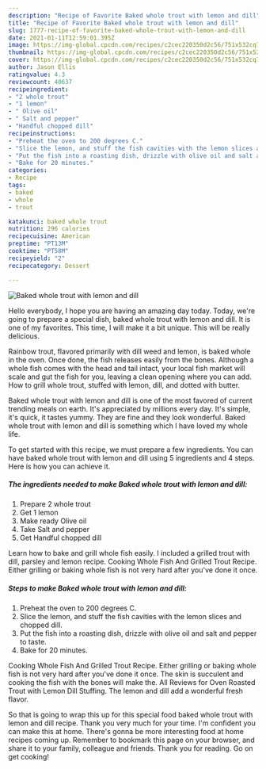 ```yaml
---
description: "Recipe of Favorite Baked whole trout with lemon and dill"
title: "Recipe of Favorite Baked whole trout with lemon and dill"
slug: 1777-recipe-of-favorite-baked-whole-trout-with-lemon-and-dill
date: 2021-01-11T12:59:01.395Z
image: https://img-global.cpcdn.com/recipes/c2cec220350d2c56/751x532cq70/baked-whole-trout-with-lemon-and-dill-recipe-main-photo.jpg
thumbnail: https://img-global.cpcdn.com/recipes/c2cec220350d2c56/751x532cq70/baked-whole-trout-with-lemon-and-dill-recipe-main-photo.jpg
cover: https://img-global.cpcdn.com/recipes/c2cec220350d2c56/751x532cq70/baked-whole-trout-with-lemon-and-dill-recipe-main-photo.jpg
author: Jason Ellis
ratingvalue: 4.3
reviewcount: 40637
recipeingredient:
- "2 whole trout"
- "1 lemon"
- " Olive oil"
- " Salt and pepper"
- "Handful chopped dill"
recipeinstructions:
- "Preheat the oven to 200 degrees C."
- "Slice the lemon, and stuff the fish cavities with the lemon slices and chopped dill."
- "Put the fish into a roasting dish, drizzle with olive oil and salt and pepper to taste."
- "Bake for 20 minutes."
categories:
- Recipe
tags:
- baked
- whole
- trout

katakunci: baked whole trout 
nutrition: 296 calories
recipecuisine: American
preptime: "PT13M"
cooktime: "PT58M"
recipeyield: "2"
recipecategory: Dessert

---
```



![Baked whole trout with lemon and dill](https://img-global.cpcdn.com/recipes/c2cec220350d2c56/751x532cq70/baked-whole-trout-with-lemon-and-dill-recipe-main-photo.jpg)

Hello everybody, I hope you are having an amazing day today. Today, we're going to prepare a special dish, baked whole trout with lemon and dill. It is one of my favorites. This time, I will make it a bit unique. This will be really delicious.

Rainbow trout, flavored primarily with dill weed and lemon, is baked whole in the oven. Once done, the fish releases easily from the bones. Although a whole fish comes with the head and tail intact, your local fish market will scale and gut the fish for you, leaving a clean opening where you can add. How to grill whole trout, stuffed with lemon, dill, and dotted with butter.

Baked whole trout with lemon and dill is one of the most favored of current trending meals on earth. It's appreciated by millions every day. It's simple, it's quick, it tastes yummy. They are fine and they look wonderful. Baked whole trout with lemon and dill is something which I have loved my whole life.


To get started with this recipe, we must prepare a few ingredients. You can have baked whole trout with lemon and dill using 5 ingredients and 4 steps. Here is how you can achieve it.

<!--inarticleads1-->

##### The ingredients needed to make Baked whole trout with lemon and dill:

1. Prepare 2 whole trout
1. Get 1 lemon
1. Make ready  Olive oil
1. Take  Salt and pepper
1. Get Handful chopped dill


Learn how to bake and grill whole fish easily. I included a grilled trout with dill, parsley and lemon recipe. Cooking Whole Fish And Grilled Trout Recipe. Either grilling or baking whole fish is not very hard after you&#39;ve done it once. 

<!--inarticleads2-->

##### Steps to make Baked whole trout with lemon and dill:

1. Preheat the oven to 200 degrees C.
1. Slice the lemon, and stuff the fish cavities with the lemon slices and chopped dill.
1. Put the fish into a roasting dish, drizzle with olive oil and salt and pepper to taste.
1. Bake for 20 minutes.


Cooking Whole Fish And Grilled Trout Recipe. Either grilling or baking whole fish is not very hard after you&#39;ve done it once. The skin is succulent and cooking the fish with the bones will make the. All Reviews for Oven Roasted Trout with Lemon Dill Stuffing. The lemon and dill add a wonderful fresh flavor. 

So that is going to wrap this up for this special food baked whole trout with lemon and dill recipe. Thank you very much for your time. I'm confident you can make this at home. There's gonna be more interesting food at home recipes coming up. Remember to bookmark this page on your browser, and share it to your family, colleague and friends. Thank you for reading. Go on get cooking!
